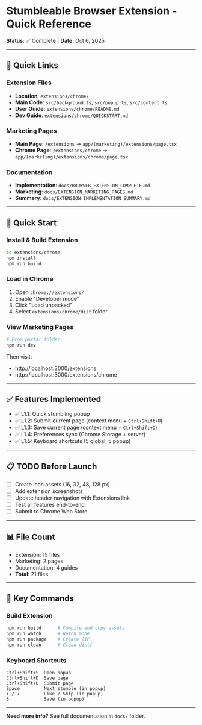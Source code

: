 # Stumbleable Browser Extension - Quick Reference

**Status**: ✅ Complete | **Date**: Oct 6, 2025

---

## 📍 Quick Links

### Extension Files
- **Location**: `extensions/chrome/`
- **Main Code**: `src/background.ts`, `src/popup.ts`, `src/content.ts`
- **User Guide**: `extensions/chrome/README.md`
- **Dev Guide**: `extensions/chrome/QUICKSTART.md`

### Marketing Pages
- **Main Page**: `/extensions` → `app/(marketing)/extensions/page.tsx`
- **Chrome Page**: `/extensions/chrome` → `app/(marketing)/extensions/chrome/page.tsx`

### Documentation
- **Implementation**: `docs/BROWSER_EXTENSION_COMPLETE.md`
- **Marketing**: `docs/EXTENSION_MARKETING_PAGES.md`
- **Summary**: `docs/EXTENSION_IMPLEMENTATION_SUMMARY.md`

---

## 🚀 Quick Start

### Install & Build Extension
```bash
cd extensions/chrome
npm install
npm run build
```

### Load in Chrome
1. Open `chrome://extensions/`
2. Enable "Developer mode"
3. Click "Load unpacked"
4. Select `extensions/chrome/dist` folder

### View Marketing Pages
```bash
# From portal folder
npm run dev
```
Then visit:
- http://localhost:3000/extensions
- http://localhost:3000/extensions/chrome

---

## ✅ Features Implemented

- ✅ L1.1: Quick stumbling popup
- ✅ L1.2: Submit current page (context menu + `Ctrl+Shift+U`)
- ✅ L1.3: Save current page (context menu + `Ctrl+Shift+D`)
- ✅ L1.4: Preferences sync (Chrome Storage + server)
- ✅ L1.5: Keyboard shortcuts (5 global, 5 popup)

---

## 📋 TODO Before Launch

- [ ] Create icon assets (16, 32, 48, 128 px)
- [ ] Add extension screenshots
- [ ] Update header navigation with Extensions link
- [ ] Test all features end-to-end
- [ ] Submit to Chrome Web Store

---

## 📊 File Count

- Extension: 15 files
- Marketing: 2 pages
- Documentation: 4 guides
- **Total**: 21 files

---

## 🎯 Key Commands

### Build Extension
```bash
npm run build      # Compile and copy assets
npm run watch      # Watch mode
npm run package    # Create ZIP
npm run clean      # Clean dist/
```

### Keyboard Shortcuts
```
Ctrl+Shift+S  Open popup
Ctrl+Shift+D  Save page
Ctrl+Shift+U  Submit page
Space         Next stumble (in popup)
↑ / ↓         Like / Skip (in popup)
S             Save (in popup)
```

---

**Need more info?** See full documentation in `docs/` folder.
